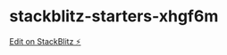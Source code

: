 # stackblitz-starters-xhgf6m

[Edit on StackBlitz ⚡️](https://stackblitz.com/edit/stackblitz-starters-xhgf6m)